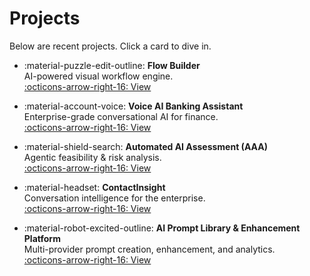 # Projects

Below are recent projects. Click a card to dive in.

<div class="grid cards" markdown>

-   :material-puzzle-edit-outline: **Flow Builder**  
    AI-powered visual workflow engine.  
    [:octicons-arrow-right-16: View](project-1.md)

-   :material-account-voice: **Voice AI Banking Assistant**  
    Enterprise-grade conversational AI for finance.  
    [:octicons-arrow-right-16: View](project-2.md)

-   :material-shield-search: **Automated AI Assessment (AAA)**  
    Agentic feasibility & risk analysis.  
    [:octicons-arrow-right-16: View](project-3.md)

-   :material-headset: **ContactInsight**  
    Conversation intelligence for the enterprise.  
    [:octicons-arrow-right-16: View](project-4.md)

-   :material-robot-excited-outline: **AI Prompt Library & Enhancement Platform**  
    Multi-provider prompt creation, enhancement, and analytics.  
    [:octicons-arrow-right-16: View](project-5.md)

</div>
